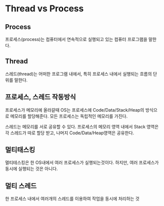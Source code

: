 # Thread vs Process

## Process

프로세스(process)는 컴퓨터에서 연속적으로 실행되고 있는 컴퓨터 프로그램을 말한다.

## Thread

스레드(thread)는 어떠한 프로그램 내에서, 특히 프로세스 내에서 실행되는 흐름의 단위를 말한다.

## 프로세스, 스레드 작동방식

프로세스가 메모리에 올라갈때 OS는 프로세스에 Code/Data/Stack/Heap의 방식으로 메모리를 할당해준다. 모든 프로세스는 독립적인 메모리를 가진다.

스레드는 메모리를 서로 공유할 수 있다. 프로세스의 메모리 영역 내에서 Stack 영역은 각 스레드가 따로 할당 받고, 나머지 Code/Data/Heap영역은 공유한다.

## 멀티태스킹

멀티테스킹은 한 OS내에서 여러 프로세스가 실행되는것이다. 하지만, 여러 프로세스가 동시에 실행되는 것은 아니다. 

## 멀티 스레드

한 프로세스 내에서 여러개의 스레드를 이용하여 작업을 동시에 처리하는 것



